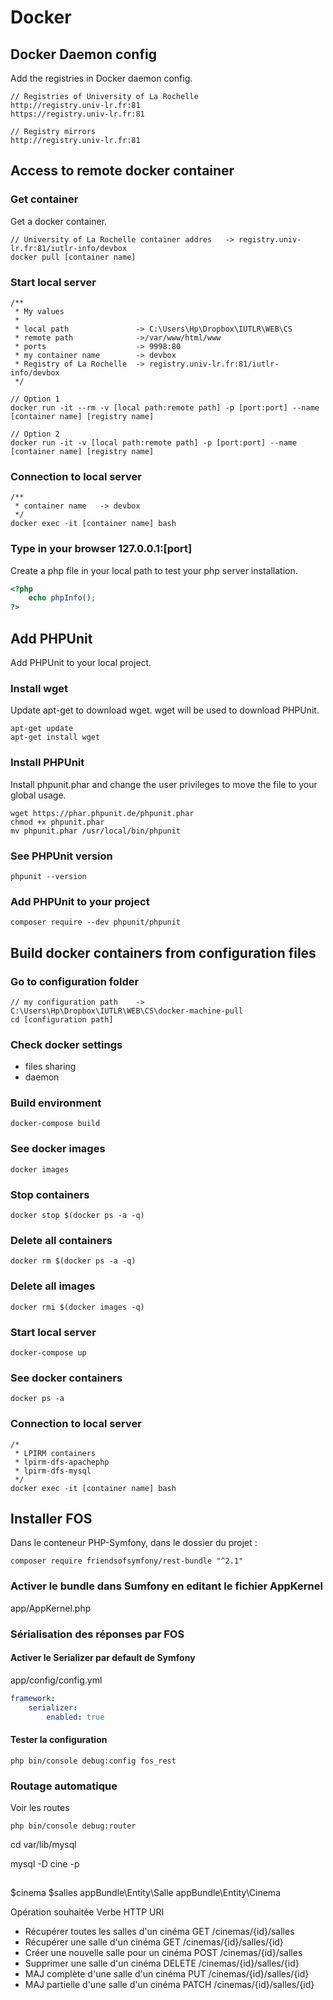 Docker
======

## Docker Daemon config
Add the registries in Docker daemon config.
 
```
// Registries of University of La Rochelle
http://registry.univ-lr.fr:81
https://registry.univ-lr.fr:81
```

```
// Registry mirrors
http://registry.univ-lr.fr:81
```
## Access to remote docker container
### Get container
Get a docker container.
```
// University of La Rochelle container addres   -> registry.univ-lr.fr:81/iutlr-info/devbox
docker pull [container name] 
```

### Start local server
```
/**
 * My values
 * 
 * local path               -> C:\Users\Hp\Dropbox\IUTLR\WEB\CS
 * remote path              ->/var/www/html/www
 * ports                    -> 9998:80
 * my container name        -> devbox
 * Registry of La Rochelle  -> registry.univ-lr.fr:81/iutlr-info/devbox
 */

// Option 1
docker run -it --rm -v [local path:remote path] -p [port:port] --name [container name] [registry name]

// Option 2
docker run -it -v [local path:remote path] -p [port:port] --name [container name] [registry name]
```

### Connection to local server
```
/**
 * container name   -> devbox
 */
docker exec -it [container name] bash
```

### Type in your browser 127.0.0.1:[port] 
Create a php file in your local path to test your php server installation.
```php
<?php
    echo phpInfo();
?>
```

## Add PHPUnit
Add PHPUnit to your local project.

### Install wget
Update apt-get to download wget. wget will be used to download PHPUnit.
```
apt-get update
apt-get install wget
```

### Install PHPUnit
Install phpunit.phar and change the user privileges to move the file to your global usage. 
```
wget https://phar.phpunit.de/phpunit.phar
chmod +x phpunit.phar
mv phpunit.phar /usr/local/bin/phpunit
```

### See PHPUnit version
```
phpunit --version
```

### Add PHPUnit to your project
```
composer require --dev phpunit/phpunit
```

## Build docker containers from configuration files
### Go to configuration folder
```
// my configuration path    -> C:\Users\Hp\Dropbox\IUTLR\WEB\CS\docker-machine-pull
cd [configuration path]
```

### Check docker settings
* files sharing
* daemon

### Build environment
```
docker-compose build
```

### See docker images
```
docker images
```

### Stop containers
```
docker stop $(docker ps -a -q)
```

### Delete all containers
```
docker rm $(docker ps -a -q)
```

### Delete all images
```
docker rmi $(docker images -q)
```

### Start local server
```  
docker-compose up
```

### See docker containers
```
docker ps -a
```

### Connection to local server
``` 
/*
 * LPIRM containers
 * lpirm-dfs-apachephp
 * lpirm-dfs-mysql
 */
docker exec -it [container name] bash
```

## Installer FOS
Dans le conteneur PHP-Symfony, dans le dossier du projet :
```
composer require friendsofsymfony/rest-bundle "^2.1"
```

### Activer le bundle dans Sumfony en editant le fichier AppKernel
app/AppKernel.php

### Sérialisation des réponses par FOS
#### Activer le Serializer par default de Symfony
app/config/config.yml
```yaml
framework:
	serializer:
		enabled: true
```

#### Tester la configuration
```
php bin/console debug:config fos_rest
```

### Routage automatique
Voir les routes
```
php bin/console debug:router
```

cd var/lib/mysql

mysql -D cine -p

##
$cinema                         $salles
appBundle\Entity\Salle          appBundle\Entity\Cinema


Opération souhaitée                         Verbe HTTP      URI
- Récupérer toutes les salles d'un cinéma        GET         /cinemas/{id}/salles
- Récupérer une salle d'un cinéma                GET         /cinemas/{id}/salles/{id}
- Créer une nouvelle salle pour un cinéma        POST         /cinemas/{id}/salles
- Supprimer une salle d'un cinéma                DELETE         /cinemas/{id}/salles/{id}
- MAJ complète d'une salle d'un cinéma            PUT         /cinemas/{id}/salles/{id}
- MAJ partielle d'une salle d'un cinéma            PATCH         /cinemas/{id}/salles/{id}